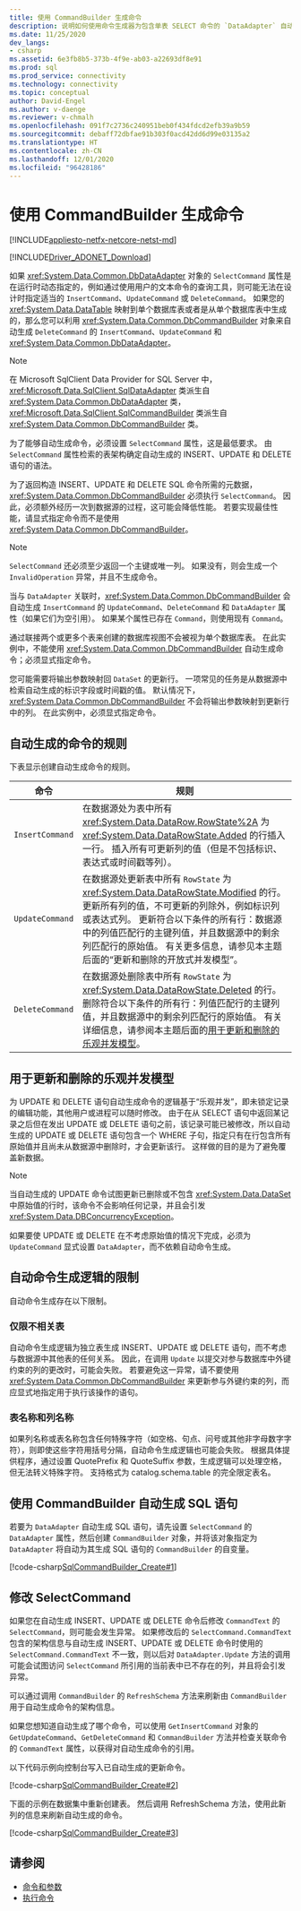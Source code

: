 ```yaml
---
title: 使用 CommandBuilder 生成命令
description: 说明如何使用命令生成器为包含单表 SELECT 命令的 `DataAdapter` 自动生成 INSERT、UPDATE 和 DELETE 命令。
ms.date: 11/25/2020
dev_langs:
- csharp
ms.assetid: 6e3fb8b5-373b-4f9e-ab03-a22693df8e91
ms.prod: sql
ms.prod_service: connectivity
ms.technology: connectivity
ms.topic: conceptual
author: David-Engel
ms.author: v-daenge
ms.reviewer: v-chmalh
ms.openlocfilehash: 091f7c2736c240951beb0f434fdcd2efb39a9b59
ms.sourcegitcommit: debaff72dbfae91b303f0acd42dd6d99e03135a2
ms.translationtype: HT
ms.contentlocale: zh-CN
ms.lasthandoff: 12/01/2020
ms.locfileid: "96428186"
---
```

# <a name="generating-commands-with-commandbuilders"></a>使用 CommandBuilder 生成命令

[!INCLUDE[appliesto-netfx-netcore-netst-md](../../includes/appliesto-netfx-netcore-netst-md.md)]

[!INCLUDE[Driver_ADONET_Download](../../includes/driver_adonet_download.md)]

如果 <xref:System.Data.Common.DbDataAdapter> 对象的 `SelectCommand` 属性是在运行时动态指定的，例如通过使用用户的文本命令的查询工具，则可能无法在设计时指定适当的 `InsertCommand`、`UpdateCommand` 或 `DeleteCommand`。 如果您的 <xref:System.Data.DataTable> 映射到单个数据库表或者是从单个数据库表中生成的，那么您可以利用 <xref:System.Data.Common.DbCommandBuilder> 对象来自动生成 `DeleteCommand` 的 `InsertCommand`、`UpdateCommand` 和 <xref:System.Data.Common.DbDataAdapter>。

> [!NOTE]
> 在 Microsoft SqlClient Data Provider for SQL Server 中，<xref:Microsoft.Data.SqlClient.SqlDataAdapter> 类派生自 <xref:System.Data.Common.DbDataAdapter> 类，<xref:Microsoft.Data.SqlClient.SqlCommandBuilder> 类派生自 <xref:System.Data.Common.DbCommandBuilder> 类。

为了能够自动生成命令，必须设置 `SelectCommand` 属性，这是最低要求。 由 `SelectCommand` 属性检索的表架构确定自动生成的 INSERT、UPDATE 和 DELETE 语句的语法。

为了返回构造 INSERT、UPDATE 和 DELETE SQL 命令所需的元数据，<xref:System.Data.Common.DbCommandBuilder> 必须执行 `SelectCommand`。 因此，必须额外经历一次到数据源的过程，这可能会降低性能。 若要实现最佳性能，请显式指定命令而不是使用 <xref:System.Data.Common.DbCommandBuilder>。

> [!NOTE]
> `SelectCommand` 还必须至少返回一个主键或唯一列。 如果没有，则会生成一个 `InvalidOperation` 异常，并且不生成命令。

当与 `DataAdapter` 关联时，<xref:System.Data.Common.DbCommandBuilder> 会自动生成 `InsertCommand` 的 `UpdateCommand`、`DeleteCommand` 和 `DataAdapter` 属性（如果它们为空引用）。 如果某个属性已存在 `Command`，则使用现有 `Command`。

通过联接两个或更多个表来创建的数据库视图不会被视为单个数据库表。 在此实例中，不能使用 <xref:System.Data.Common.DbCommandBuilder> 自动生成命令；必须显式指定命令。

您可能需要将输出参数映射回 `DataSet` 的更新行。 一项常见的任务是从数据源中检索自动生成的标识字段或时间戳的值。 默认情况下，<xref:System.Data.Common.DbCommandBuilder> 不会将输出参数映射到更新行中的列。 在此实例中，必须显式指定命令。

## <a name="rules-for-automatically-generated-commands"></a>自动生成的命令的规则

下表显示创建自动生成命令的规则。

|命令|规则|  
|-------------|----------|  
|`InsertCommand`|在数据源处为表中所有 <xref:System.Data.DataRow.RowState%2A> 为 <xref:System.Data.DataRowState.Added> 的行插入一行。 插入所有可更新列的值（但是不包括标识、表达式或时间戳等列）。|  
|`UpdateCommand`|在数据源处更新表中所有 `RowState` 为 <xref:System.Data.DataRowState.Modified> 的行。 更新所有列的值，不可更新的列除外，例如标识列或表达式列。 更新符合以下条件的所有行：数据源中的列值匹配行的主键列值，并且数据源中的剩余列匹配行的原始值。 有关更多信息，请参见本主题后面的“更新和删除的开放式并发模型”。|  
|`DeleteCommand`|在数据源处删除表中所有 `RowState` 为 <xref:System.Data.DataRowState.Deleted> 的行。 删除符合以下条件的所有行：列值匹配行的主键列值，并且数据源中的剩余列匹配行的原始值。 有关详细信息，请参阅本主题后面的[用于更新和删除的乐观并发模型](#optimistic-concurrency-model-for-updates-and-deletes)。|

## <a name="optimistic-concurrency-model-for-updates-and-deletes"></a>用于更新和删除的乐观并发模型

为 UPDATE 和 DELETE 语句自动生成命令的逻辑基于“乐观并发”，即未锁定记录的编辑功能，其他用户或进程可以随时修改。 由于在从 SELECT 语句中返回某记录之后但在发出 UPDATE 或 DELETE 语句之前，该记录可能已被修改，所以自动生成的 UPDATE 或 DELETE 语句包含一个 WHERE 子句，指定只有在行包含所有原始值并且尚未从数据源中删除时，才会更新该行。 这样做的目的是为了避免覆盖新数据。
 
> [!NOTE]
> 当自动生成的 UPDATE 命令试图更新已删除或不包含 <xref:System.Data.DataSet> 中原始值的行时，该命令不会影响任何记录，并且会引发 <xref:System.Data.DBConcurrencyException>。

如果要使 UPDATE 或 DELETE 在不考虑原始值的情况下完成，必须为 `UpdateCommand` 显式设置 `DataAdapter`，而不依赖自动命令生成。

## <a name="limitations-of-automatic-command-generation-logic"></a>自动命令生成逻辑的限制

自动命令生成存在以下限制。

### <a name="unrelated-tables-only"></a>仅限不相关表

自动命令生成逻辑为独立表生成 INSERT、UPDATE 或 DELETE 语句，而不考虑与数据源中其他表的任何关系。 因此，在调用 `Update` 以提交对参与数据库中外键约束的列的更改时，可能会失败。 若要避免这一异常，请不要使用 <xref:System.Data.Common.DbCommandBuilder> 来更新参与外键约束的列，而应显式地指定用于执行该操作的语句。

### <a name="table-and-column-names"></a>表名称和列名称

如果列名称或表名称包含任何特殊字符（如空格、句点、问号或其他非字母数字字符），则即使这些字符用括号分隔，自动命令生成逻辑也可能会失败。 根据具体提供程序，通过设置 QuotePrefix 和 QuoteSuffix 参数，生成逻辑可以处理空格，但无法转义特殊字符。 支持格式为 catalog.schema.table 的完全限定表名。

## <a name="using-the-commandbuilder-to-automatically-generate-an-sql-statement"></a>使用 CommandBuilder 自动生成 SQL 语句

若要为 `DataAdapter` 自动生成 SQL 语句，请先设置 `SelectCommand` 的 `DataAdapter` 属性，然后创建 `CommandBuilder` 对象，并将该对象指定为 `DataAdapter` 将自动为其生成 SQL 语句的 `CommandBuilder` 的自变量。

[!code-csharp[SqlCommandBuilder_Create#1](~/../sqlclient/doc/samples/SqlCommandBuilder_Create.cs#1)]

## <a name="modifying-the-selectcommand"></a>修改 SelectCommand

如果您在自动生成 INSERT、UPDATE 或 DELETE 命令后修改 `CommandText` 的 `SelectCommand`，则可能会发生异常。 如果修改后的 `SelectCommand.CommandText` 包含的架构信息与自动生成 INSERT、UPDATE 或 DELETE 命令时使用的 `SelectCommand.CommandText` 不一致，则以后对 `DataAdapter.Update` 方法的调用可能会试图访问 `SelectCommand` 所引用的当前表中已不存在的列，并且将会引发异常。

可以通过调用 `CommandBuilder` 的 `RefreshSchema` 方法来刷新由 `CommandBuilder` 用于自动生成命令的架构信息。

如果您想知道自动生成了哪个命令，可以使用 `GetInsertCommand` 对象的 `GetUpdateCommand`、`GetDeleteCommand` 和 `CommandBuilder` 方法并检查关联命令的 `CommandText` 属性，以获得对自动生成命令的引用。

以下代码示例向控制台写入已自动生成的更新命令。

[!code-csharp[SqlCommandBuilder_Create#2](~/../sqlclient/doc/samples/SqlCommandBuilder_Create.cs#2)]

下面的示例在数据集中重新创建表。 然后调用 RefreshSchema 方法，使用此新列的信息来刷新自动生成的命令。

[!code-csharp[SqlCommandBuilder_Create#3](~/../sqlclient/doc/samples/SqlCommandBuilder_Create.cs#3)]

## <a name="see-also"></a>请参阅

- [命令和参数](commands-parameters.md)
- [执行命令](execute-command.md)
